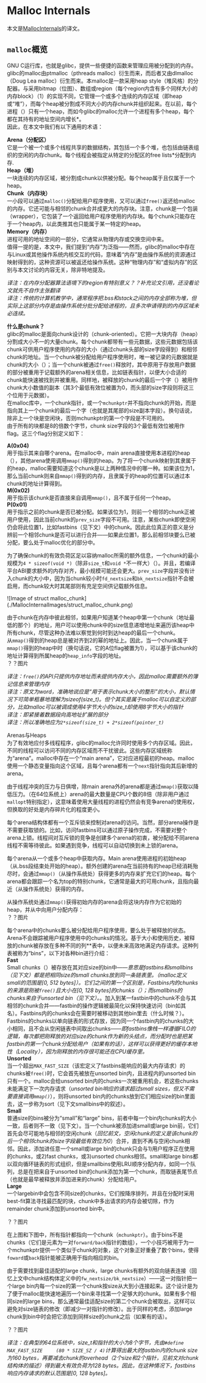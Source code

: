 # Malloc Internals  
本文是[MallocInternals](https://sourceware.org/glibc/wiki/MallocInternals)的译文。  

## `malloc`概览  
GNU C运行库，也就是glibc，提供一些便捷的函数来管理应用被分配到的内存。glibc的malloc由ptmalloc（pthreads malloc）衍生而来，而后者又由dlmalloc（Doug Lea malloc）衍生而来。本malloc是一款采用heap style（堆风格）的分配器。与采用bitmap（位图）、数组或region（每个region内含有多个同样大小的内存block）（1）的实现不同，它管理一个或多个连续的内存区域（即heap或“堆”），而每个heap被分割成不同大小的内存chunk并组织起来。在以前，每个进程（）只有一个heap，而如今glibc的malloc允许一个进程有多个heap，每个都在其持有的地址空间内增长*。  
因此，在本文中我们有以下通用的术语：  
  
**Arena（分配区）**  
    它是一个被一个或多个线程共享的数据结构，其包括一个多个堆，也包括由链表组织的空闲的内存chunk。每个线程会被指定从特定的分配区的free lists*分配到内存.  
**Heap（堆）**  
    一块连续的内存区域，被分割成chunk以供被分配。每个heap属于且仅属于一个heap。  
**Chunk（内存块）**  
    一小段可以通过`malloc()`分配给用户程序使用，又可以通过`free()`返还给malloc的内存。它还可能与相邻的chunk合并成更大的内存块。注意，chunk是一个包装（wrapper），它包装了一个返回给用户程序使用的内存块。每个chunk只能存在于一个heap内，以此类推其也只能属于某一特定的heap。  
**Memory（内存）**  
    进程可用的地址空间的一部分，它通常从物理内存或交换空间中来。  
值得一提的是，本文中，我们提到“内存”为泛指——然而，glibc的malloc中存在与Linux或其他操作系统内核交互的代码，意味着“内存”是由操作系统的资源通过映射得到的，这种资源可以被返还给操作系统。这种“物理内存”和“虚拟内存”的区别与本文讨论的内容无关，除非特地提及。  
  
*译注：在内存分配器算法语境下的region有特别意义？？补充论文引用，还没看论文就先不自作主张翻译*  
*译注：传统的计算机教学中，通常程序把.bss和stack之间的内存全部称为堆，但实际上这部分内存是由操作系统分批分配给进程的，且多次申请得到的内存区域未必连续。*  

**什么是chunk？**  
glibc的malloc是面向chunk设计的（chunk-oriented）。它把一大块内存（heap）分割成大小不一的大量chunk。每个chunk都带有一些元数据，这些元数据包括该chunk可供用户程序使用的内存的大小（通过chunk头部的size字段得到）和相邻chunk的地址。当一个chunk被分配给用户程序使用时，唯一被记录的元数据就是chunk的大小（）；当一个chunk被通过`free()`释放时，其中原用于存放用户数据的部分被重用于记载额外的arena相关信息，比如链表指针，以便大小合适的chunk能快速被找到并被重用。同样地，被释放的chunk的最后一个字（）被用作chunk大小数值的副本（其3个最低有效位被置为0，而头部的size字段则将这三个位用于元数据）。  
在malloc库中，一个chunk指针，或一个`mchunkptr`并不指向chunk的开始，而是指向其上一个chunk的最后一个字（也就是其尾部的size副本字段）。换句话说，除非上一个块是空闲块，否则mchunkptr的第一个字段是不可用的。  
由于所有的块都是8的倍数个字节，chunk size字段的3个最低有效位被用作flag。这三个flag分别定义如下：  
  
**A(0x04)**  
    用于指示其来自哪个arena。在malloc中，main arena直接使用本进程的heap（），其他arena使用调用`mmap()`得到的heap。为了将一个chunk映射到其隶属于的heap，malloc需要知道这个chunk是以上两种情况中的哪一种。如果该位为1，那么当前chunk则来自`mmap()`得到的内存，且隶属于的heap的位置可以通过本chunk的地址计算得到。  
**M(0x02)**  
    用于指示该chunk是否直接来自调用`mmap()`，且不属于任何一个heap。  
**P(0x01)**  
    用于指示之前的chunk是否已被分配。如果该位为1，则前一个相邻的chunk正被用户使用，因此当前chunk的`prev_size`字段不可用。注意，某些chunk即使空闲仍会将此位置1，比如fastbins（见下文）中的chunk。因此此位真正的意义是分辨前一个相邻chunk是否可以进行合并——如果此位置1，那么前相邻块要么已被分配，要么处于malloc优化的部分中。  
  
为了确保chunk的有效负荷区足以容纳malloc所需的额外信息，一个chunk的最小规模为`4 * sizeof(void *)`（除非`size_t`和`void *`不一样大）（）。并且，若编译平台ABI要求额外的内存对齐，最小规模可能还会更大。`prev_size`字段并没有计入chunk的大小中，因为当chunk较小时`fd_nextsize`和`bk_nextsize`指针不会被启用，而chunk较大时其尾部则有充足空间供记载额外信息。  
  
![Image of struct malloc_chunk]
(./MallocInternalImages/struct_malloc_chunk.png)  
  
由于chunk在内存中彼此相邻，如果用户知道某个heap中第一个chunk（地址最低的那个）的地址，用户可以使用chunk中的size信息递增地址来遍历该heap中所有chunk，尽管这种办法难以察觉到何时到达heap的最后一个chunk。  
从`mmap()`得到的heap总是被对齐到2的幂的地址上。因此，当一个chunk属于`mmap()`得到的heap中时（换句话说，它的A位flag被置为1），可以基于该chunk的地址计算得到所属heap的`heap_info`字段的地址。  
？？图片

*译注：`free()`的API只提供内存地址而未提供内存大小，因此malloc需要额外的簿记信息来管理内存*  
*译注：原文为word，准确地说应是“用于表示chunk大小的整形”的大小，默认情况下可简单粗暴地理解为sizeof(size_t)。但个其实是属于malloc可以自定义的部分，比如malloc可以被调成使用4字节大小的size_t却使用8字节大小的指针*  
*译注：即紧接着数据段向高地址扩展的部分*  
*译注：所以准确地应为`2*sizeof(size_t) + 2*sizeof(pointer_t)`*  
  
Arenas与Heaps  
为了有效地应付多线程程序，glibc的malloc允许同时使用多个内存区域。因此，不同的线程可以访问不同的内存区域而不干扰彼此。这些内存区域统称为“arena”。malloc中存在一个“main arena”，它对应进程最初的heap。malloc使用一个静态变量指向这个区域，且每个arena都有一个`next`指针指向其后新增的arena。  
  
由于线程冲突的压力与日俱增，除main arena外的arena都是通过`mmap()`获取以降低压力。（在64位系统上）arena的最大数量是CPU个数的8倍（除非用户通过`mallopt`特别指定），这意味着使用大量线程的进程仍然会有竞争arena的使用权，但换取的好处是内存碎片化的程度更小。  
  
每个arena结构体都有一个互斥锁来控制对arena的访问。当然，部分arena操作是不需要获取锁的。比如，访问fastbins可以通过原子操作完成，不需要对整个arena上锁。线程间对互斥锁的竞争是创建多个arena的初衷，被分配给不同arena线程不需等待彼此。如果遇到竞争，线程可以自动切换到未上锁的arena。  
  
每个arena从一个或多个heap中获取内存。Main arena使用进程的初始heap（从.bss段结束处开始的heap）。额外创建的arena在当前持有的heap已经消耗殆尽时，会通过`mmap()`（从操作系统处）获得更多的内存来扩充它们的heap。每个arena都会跟踪一个名为top的特别chunk，它通常是最大的可用chunk，且指向最近（从操作系统处）获得的内存。  
  
从操作系统处通过`mmap()`获得初始内存的arena会将这块内存作为它初始的heap，并从中向用户分配内存：  
？？图片  
  
每个arena中的chunks要么被分配给用户程序使用，要么处于被释放的状态。Arena不会跟踪被用户程序使用中的chunks的情况。基于大小和使用历史，被释放的chunk被存放在多种不同的列**表中，以便未来高效地满足内存请求。这种列表被称为“bins”，以下对各种bin进行介绍：  
**Fast**  
    Small chunks（）被存放在其对应size的bin中——*意思是fastbins和smallbins（见下文）都是把相同size的small chunks放到同一条链表里。（malloc定义small的范围是[0, 512 bytes]）。它们之间的第一个区别是，Fastbins内的chunks的来源是刚被`free()`且大小在[0, 128 bytes]的chunks（）；而smallbins的chunks来自于unsorted bin（见下文）。*。加入到某一fastbin中的chunk不会与其相邻的chunk合并——fastbin的操作逻辑被最简化以保持快速访问（bin如其名）。Fastbins内的chunks会在需要时被移动到其他bin里去（什么时候？）。Fastbins的chunks以单向链表的形式存放，因为同一个fastbin内的chunks的大小相同，且不会从空闲链表中间取出chunks——*即fastbins像栈一样遵循FILO的逻辑，每次都把刚释放的对应size的chunk作为新的头结点，而分配时也是把某fastbin的第一个chunk分配给用户（如果有的话），这样可以获得更好的缓存本地性（Locality），因为刚释放的内存很可能还在CPU缓存里。*  
**Unsorted**  
    当一个超出`MAX_FAST_SIZE`（该宏定义了fastbins能响应的最大内存请求）的chunks被`free()`时，它会首先被放在unsorted bin内，且进程内的unsorted bin只有一个。malloc会给unsorted bin内的chunks一次被重用机会，若这些chunks未能满足下一次内存请求（*unsorted bin响应的请求超过small sizes，但又不需要直接调用`mmap()`*），则将unsorted bin内的chunks放到它们相应size的bin里面去，这一步称为sort（见下文smallbins中的叙述）。  
**Small**  
    普通size的bins被分为“small”和“large” bins，前者中每一个bin内chunks的大小一致，后者则不一致（见下文）。当一个chunk被添加进small或large bin前，它们首先会尽可能地与相邻的空闲chunk（*回忆前文，空闲chunk的定义是该chunk的后一个相邻chunk的size字段最低有效位为0*）合并，直到不再与空闲chunk相邻。因此，添加进任意一个small或large bin的chunk只会与1)用户程序正在使用的chunks，或2)fast chunks，或3)unsorted chunks相邻。small和large bins都以双向循环链表的形式组织，但是smallbins使用LRU顺序分配内存，如同一个队列，总是在把来自于unsorted bin的chunk添加为第一个chunk，而取链表尾节点（也就是最早被释放并添加进来的chunk）分配给用户。  
**Large**  
    一个largebin中会包含不同size的chunks，它们按降序排列，并且在分配时采用best-fit算法寻找最匹配的块，chunk中多出请求的内存会被切除，作为remainder chunk添加到unsorted bin中。  
  
？？图片  
  
在上图和下图中，所有指针都指向一个chunk（`mchunkptr`）。由于bins不是chunks（它们是元素为一对`forward/back`指针的数组），一个小技巧被用于为一个mchunkptr提供一个类似于chunk的对象，这个对象正好重叠了数个bins，使得`foward`或`back`指针能被正确用于指向相应的bin。  
  
由于需要找到最佳适配的large chunk，large chunks有额外的双向链表连接（回忆上文中chunk结构体定义中的`fw_nextsize/bk_nextsize`）——这一对指针把一个large bin内每一个size的第一个chunk按size从大到小连接起来。这个设计是为了便于malloc能快速地遍历一个bin来寻找第一个足够大的chunk。如果有多个相同size的large bins，那么通常最佳适配size的第二个chunk会被取出，这样可以避免对size链表的修改（即减少一对指针的修改）。出于同样的考虑，添加large chunk到bin中时会把它添加到同样size的chunk之后（如果有的话）。  
  
？？图片  
  


*译注：在典型的64位系统中，size_t和指针的大小为8个字节，先由`#define MAX_FAST_SIZE     (80 * SIZE_SZ / 4)`计算得出最大的fastbin内的chunk size为160 bytes，再要减去chunk的overhead（2个size和2个指针，见前文对chunk结构体的描述）得到最大有效负荷为128 bytes。因此，在这种情况下，fastbins响应内存请求的默认范围是[0, 128 bytes]。*  













